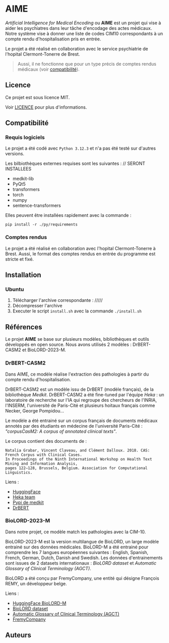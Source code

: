 # AIME

*Artificial Intelligence for Medical Encoding* ou **AIME** est un projet qui vise à aider les psychiatres dans leur tâche d'encodage des actes médicaux. Notre système vise à donner une liste de codes CIM10 correspondants à un compte rendu d'hospitalisation pris en entrée.

Le projet a été réalisé en collaboration avec le service psychiatrie de l'hopital Clermont-Tonerre de Brest. 

> Aussi, il ne fonctionne que pour un type précis de comptes rendus médicaux (voir [compatibilité](#compatibilité)).

## Licence

Ce projet est sous licence MIT. 

Voir [LICENCE](./LICENSE) pour plus d'informations.

## Compatibilité

### Requis logiciels

Le projet a été codé avec `Python 3.12.3` et n'a pas été testé sur d'autres versions. 

Les bilbiothèques externes requises sont les suivantes : // SERONT INSTALLEES

- medkit-lib
- PyQt5
- transformers
- torch
- numpy
- sentence-transformers

Elles peuvent être installées rapidement avec la commande : 

    pip install -r ./py/requirements

### Comptes rendus 

Le projet a été réalisé en collaboration avec l'hopital Clermont-Tonerre à Brest. Aussi, le format des comptes rendus en entrée du programme est stricte et fixé. 

## Installation

### Ubuntu 

1. Télécharger l'archive correspondante : /////
2. Décompresser l'archive 
3. Executer le script `install.sh` avec la commande `./install.sh`
## Références

Le projet **AIME** se base sur plusieurs modèles, bibliothèques et outils développés en open source. Nous avons utilisés 2 modèles : DrBERT-CASM2 et BioLORD-2023-M.

### DrBERT-CASM2

Dans AIME, ce modèle réalise l'extraction des pathologies à partir du compte rendu d'hospitalisation.

DrBERT-CASM2 est un modèle issu de DrBERT (modèle français), de la bibliothèque *Medkit*. DrBERT-CASM2 a été fine-tuned par l'équipe *Heka* : un laboratoire de recherche sur l'IA qui regroupe des chercheurs de l'INRIA, l'INSERM, l'université de Paris-Cité et plusieurs hoitaux français comme Necker, George Pompidou...

Le modèle a été entrainé sur un corpus français de documents médicaux annotés par des étudiants en médecine de l'université Paris-Cité : *"corpusCasM2: A corpus of annotated clinical texts"*.

Le corpus contient des documents de : 

    Natalia Grabar, Vincent Claveau, and Clément Dalloux. 2018. CAS: French Corpus with Clinical Cases.
    In Proceedings of the Ninth International Workshop on Health Text Mining and Information Analysis,
    pages 122–128, Brussels, Belgium. Association for Computational Linguistics.


Liens : 
- [HuggingFace](https://huggingface.co/medkit/DrBERT-CASM2)
- [Heka team](https://team.inria.fr/heka/)  
- [Pypi de medkit](https://pypi.org/project/medkit-lib/)
- [DrBERT](https://huggingface.co/Dr-BERT/DrBERT-4GB-CP-PubMedBERT)

### BioLORD-2023-M

Dans notre projet, ce modèle match les pathologies avec la CIM-10.

BioLORD-2023-M est la version multilangue de BioLORD, un large modèle entrainé sur des données médicales. BioLORD-M a été entrainé pour comprendre les 7 langues européennes suivantes : English, Spanish, French, German, Dutch, Danish and Swedish. Les données d'entrainements sont issues de 2 datasets internationaux : *BioLORD dataset* et *Automatic Glossary of Clinical Terminology (AGCT)*. 

BioLORD a été conçu par FremyCompany, une entité qui désigne François REMY, un développeur belge.

Liens : 
- [HuggingFace BioLORD-M](https://huggingface.co/FremyCompany/BioLORD-2023-M)
- [BioLORD dataset](https://huggingface.co/datasets/FremyCompany/BioLORD-Dataset)
- [Automatic Glossary of Clinical Terminology (AGCT)](https://huggingface.co/datasets/FremyCompany/AGCT-Dataset)
- [FremyCompany](https://fremycompany.com/)

## Auteurs
